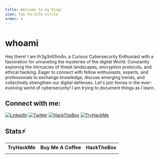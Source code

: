 ```yaml
---
title: Welcome to my blog!
icon: fas fa-info-circle
order: 4
---
```


# whoami 

Hey there! 
I am th3g3ntl3m4n, a Curious Cybersecurity Enthusiast with a fascination for unraveling the mysteries of the digital World. Constantly exploring the intricacies of threat landscapes, encryption protocols, and ethical hacking. Eager to connect with fellow enthusiasts, experts, and professionals to exchange knowledge, discuss emerging trends, and collectively strengthen our digital defenses. Let's join forces in the ever-evolving world of cybersecurity!
I am trying to document things as I learn.

## Connect with me:
 [![LinkedIn](https://img.shields.io/badge/LinkedIn-James-blue?style=flat-square&logo=linkedin)](https://www.linkedin.com/in/james-macharia-117306201/)
 [![Twitter](https://img.shields.io/badge/Twitter-Th3g3ntl3m4n-blue?style=flat-square&logo=twitter)](https://www.twitter.com/i_amslimjimmy/)
 [![HackTheBox](https://img.shields.io/badge/HackTheBox-th3g3ntl3m4nx0-lime?style=flat-square&logo=hackthebox)](https://app.hackthebox.com/profile/852823)
 [![TryHackMe](https://img.shields.io/badge/TryHackMe-Jimmywach-navy?style=flat-square&logo=tryhackme)](https://tryhackme.com/p/Jimmywach)


## Stats⚡ 
<table>
  <tr>
  <th>TryHackMe</th>
    <th>Buy Me A Coffee</th>
    <th>HackTheBox</th>
    </tr>
    <tr>
  <td>
<script src="https://tryhackme.com/badge/280861"></script>
</td>
<td>
<script src="https://cdnjs.buymeacoffee.com/1.0.0/button.prod.min.js" data-name="bmc-button" data-slug="th3g3ntl3m4nX0" data-color="#FFDD00" data-emoji=""  data-font="Cookie" data-text="Buy me a coffee" data-outline-color="#000000" data-font-color="#000000" data-coffee-color="#ffffff" ></script>
</td>
<td>
<script src="https://www.hackthebox.eu/badge/852823"></script>
</td>
  </tr>
</table>
